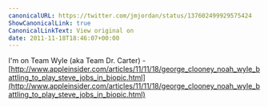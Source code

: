 ```yaml
---
canonicalURL: https://twitter.com/jmjordan/status/137602499929575424
ShowCanonicalLink: true
CanonicalLinkText: View original on
date: 2011-11-18T18:46:07+00:00
---
```

I'm on Team Wyle (aka Team Dr. Carter) - [http://www.appleinsider.com/articles/11/11/18/george_clooney_noah_wyle_battling_to_play_steve_jobs_in_biopic.html](http://www.appleinsider.com/articles/11/11/18/george_clooney_noah_wyle_battling_to_play_steve_jobs_in_biopic.html)